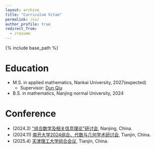 ```yaml
---
layout: archive
title: "Curriculum Vitae"
permalink: /cv/
author_profile: true
redirect_from:
  - /resume
---
```


{% include base_path %}

Education
======
* M.S. in applied mathematics, Nankai University, 2027(expected)
  * Supervisor: [Dun Qiu](https://qiudun123.github.io/)
* B.S. in mathematics, Nanjing normal University, 2024

Conference
======
* (2024.3) ["组合数学及相关信息理论"研讨会](../images/nanjing2024.png), Nanjing, China.
* (2024.11) [南开大学2024组合、代数与几何学术研讨会](../images/tianjin2024.png), Tianjin, China.
* (2025.4) [天津理工大学组合会议](../images/tianjin2025.png), Tianjin, China.
